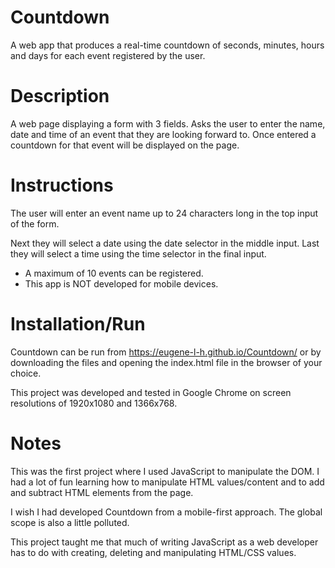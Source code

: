 # Countdown
A web app that produces a real-time countdown of seconds, minutes, hours and days for each
event registered by the user.

# Description
A web page displaying a form with 3 fields. Asks the user to enter the name,
date and time of an event that they are looking forward to. Once entered a
countdown for that event will be displayed on the page.

# Instructions
The user will enter an event name up to 24 characters long in the top input of
the form.

Next they will select a date using the date selector in the middle input. Last
they will select a time using the time selector in the final input.

- A maximum of 10 events can be registered.
- This app is NOT developed for mobile devices.

# Installation/Run
Countdown can be run from https://eugene-l-h.github.io/Countdown/ or by
downloading the files and opening the index.html file in the browser of your
choice. 

This project was developed and tested in Google Chrome on screen resolutions of
1920x1080 and 1366x768. 

# Notes
This was the first project where I used JavaScript to manipulate the DOM. I had a
lot of fun learning how to manipulate HTML values/content and to add and
subtract HTML elements from the page.

I wish I had developed Countdown from a mobile-first approach. The global scope
is also a little polluted.

This project taught me that much of writing JavaScript as a web developer has to do
with creating, deleting and manipulating HTML/CSS values.
